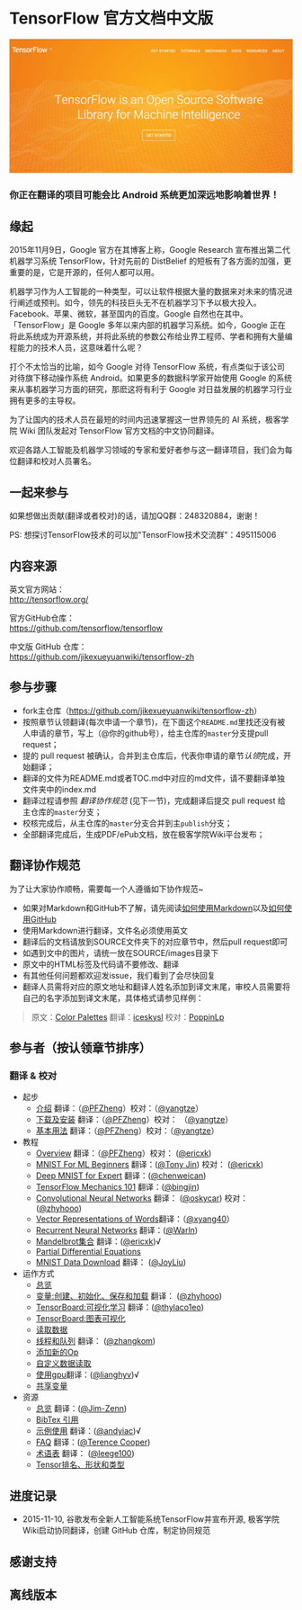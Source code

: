 
# TensorFlow 官方文档中文版

![logo](SOURCE/images/tensorflow_logo.png)

### 你正在翻译的项目可能会比 Android 系统更加深远地影响着世界！


## 缘起 

2015年11月9日，Google 官方在其博客上称，Google Research 宣布推出第二代机器学习系统 TensorFlow，针对先前的 DistBelief 的短板有了各方面的加强，更重要的是，它是开源的，任何人都可以用。

机器学习作为人工智能的一种类型，可以让软件根据大量的数据来对未来的情况进行阐述或预判。如今，领先的科技巨头无不在机器学习下予以极大投入。Facebook、苹果、微软，甚至国内的百度。Google 自然也在其中。「TensorFlow」是 Google 多年以来内部的机器学习系统。如今，Google 正在将此系统成为开源系统，并将此系统的参数公布给业界工程师、学者和拥有大量编程能力的技术人员，这意味着什么呢？

打个不太恰当的比喻，如今 Google 对待 TensorFlow 系统，有点类似于该公司对待旗下移动操作系统 Android。如果更多的数据科学家开始使用 Google 的系统来从事机器学习方面的研究，那麽这将有利于 Google 对日益发展的机器学习行业拥有更多的主导权。

为了让国内的技术人员在最短的时间内迅速掌握这一世界领先的 AI 系统，极客学院 Wiki 团队发起对 TensorFlow 官方文档的中文协同翻译。

欢迎各路人工智能及机器学习领域的专家和爱好者参与这一翻译项目，我们会为每位翻译和校对人员署名。

## 一起来参与

如果想做出贡献(翻译或者校对)的话，请加QQ群：248320884，谢谢！

PS: 想探讨TensorFlow技术的可以加"TensorFlow技术交流群"：495115006

## 内容来源

英文官方网站：     
<http://tensorflow.org/>

官方GitHub仓库：   
<https://github.com/tensorflow/tensorflow>

中文版 GitHub 仓库：  
<https://github.com/jikexueyuanwiki/tensorflow-zh>

## 参与步骤

* fork主仓库（<https://github.com/jikexueyuanwiki/tensorflow-zh>）
* 按照章节认领翻译(每次申请一个章节)，在下面这个`README.md`里找还没有被人申请的章节，写上（@你的github号），给主仓库的`master`分支提pull request；
* 提的 pull request 被确认，合并到主仓库后，代表你申请的章节*认领*完成，开始翻译；
* 翻译的文件为README.md或者TOC.md中对应的md文件，请不要翻译单独文件夹中的index.md
* 翻译过程请参照 *翻译协作规范* (见下一节)，完成翻译后提交 pull request 给主仓库的`master`分支；
* 校核完成后，从主仓库的`master`分支合并到主`publish`分支；
* 全部翻译完成后，生成PDF/ePub文档，放在极客学院Wiki平台发布；

## 翻译协作规范   

为了让大家协作顺畅，需要每一个人遵循如下协作规范~

- 如果对Markdown和GitHub不了解，请先阅读[如何使用Markdown](markdown.md)以及[如何使用GitHub](learn-github.md)
- 使用Markdown进行翻译，文件名必须使用英文
- 翻译后的文档请放到SOURCE文件夹下的对应章节中，然后pull request即可
- 如遇到文中的图片，请统一放在SOURCE/images目录下
- 原文中的HTML标签及代码请不要修改、翻译
- 有其他任何问题都欢迎发issue，我们看到了会尽快回复
- 翻译人员需将对应的原文地址和翻译人姓名添加到译文末尾，审校人员需要将自己的名字添加到译文末尾，具体格式请参见样例：   

> 原文：[Color Palettes](http://www.google.com/design/spec/resources/color-palettes.html)  翻译：[iceskysl](https://github.com/iceskysl)  校对：[PoppinLp](https://github.com/poppinlp)   


## 参与者（按认领章节排序）

### 翻译 & 校对

- 起步
  - [介绍](SOURCE/get_started/introduction.md) 翻译：（[@PFZheng](https://github.com/PFZheng)）校对：（[@yangtze](https://github.com/sstruct)）
  - [下载及安装](SOURCE/get_started/os_setup.md) 翻译：（[@PFZheng](https://github.com/PFZheng)）校对： （[@yangtze](https://github.com/sstruct)）
  - [基本用法](SOURCE/get_started/basic_usage.md) 翻译：（[@PFZheng](https://github.com/PFZheng)）校对：（[@yangtze](https://github.com/sstruct)）
- 教程
  - [Overview](SOURCE/tutorials/overview.md) 翻译：（[@PFZheng](https://github.com/PFZheng)）校对： ([@ericxk](https://github.com/ericxk))
  - [MNIST For ML Beginners](SOURCE/tutorials/mnist_beginners.md) 翻译：([@Tony Jin](https://github.com/linbojin)) 校对： ([@ericxk](https://github.com/ericxk))
  - [Deep MNIST for Expert](SOURCE/tutorials/mnist_pros.md) 翻译：([@chenweican](https://github.com/chenweican))
  - [TensorFlow Mechanics 101](SOURCE/tutorials/mnist_tf.md) 翻译：([@bingjin](https://github.com/bingjin))
  - [Convolutional Neural Networks](SOURCE/tutorials/deep_cnn.md) 翻译： ([@oskycar](https://github.com/oskycar)) 校对： ([@zhyhooo](https://github.com/zhyhooo))
  - [Vector Representations of Words](SOURCE/tutorials/word2vec.md)翻译：（[@xyang40](https://github.com/xyang40)）
  - [Recurrent Neural Networks](SOURCE/tutorials/recurrent.md) 翻译：([@Warln](https://github.com/Warln))
  - [Mandelbrot集合](SOURCE/tutorials/mandelbrot.md) 翻译：([@ericxk](https://github.com/ericxk))√
  - [Partial Differential Equations](SOURCE/tutorials/pdes.md) 
  - [MNIST Data Download](SOURCE/tutorials/mnist_download.md) 翻译： ([@JoyLiu](https://github.com/fengsehng))
- 运作方式
  - [总览](SOURCE/how_tos/overview.md) 
  - [变量:创建、初始化、保存和加载](SOURCE/how_tos/variables.md) 翻译： ([@zhyhooo](https://github.com/zhyhooo))
  - [TensorBoard:可视化学习](SOURCE/how_tos/summaries_and_tensorboard.md) 翻译：([@thylaco1eo](https://github.com/thylaco1eo))
  - [TensorBoard:图表可视化](SOURCE/how_tos/graph_viz.md) 
  - [读取数据](SOURCE/how_tos/reading_data.md) 
  - [线程和队列](SOURCE/how_tos/threading_and_queues.md) 翻译： ([@zhangkom](https://github.com/zhangkom))
  - [添加新的Op](SOURCE/how_tos/adding_an_op.md) 
  - [自定义数据读取](SOURCE/how_tos/new_data_formats.md) 
  - [使用gpu](SOURCE/how_tos/using_gpu.md)翻译：([@lianghyv](https://github.com/lianghyv))√ 
  - [共享变量](SOURCE/how_tos/variable_scope.md) 
- 资源
  - [总览](SOURCE/resources/overview.md) 翻译：([@Jim-Zenn](https://github.com/Jim-Zenn))
  - [BibTex 引用](SOURCE/resources/bib.md) 
  - [示例使用](SOURCE/resources/uses.md) 翻译：([@andyiac](https://github.com/andyiac))√
  - [FAQ](SOURCE/resources/faq.md) 翻译：([@Terence Cooper](https://github.com/TerenceCooper))
  - [术语表](SOURCE/resources/glossary.md) 翻译： ([@leege100](https://github.com/leege100))
  - [Tensor排名、形状和类型](SOURCE/resources/dims_types.md)


## 进度记录

- 2015-11-10, 谷歌发布全新人工智能系统TensorFlow并宣布开源, 极客学院Wiki启动协同翻译，创建 GitHub 仓库，制定协同规范 



## 感谢支持   

## 离线版本

